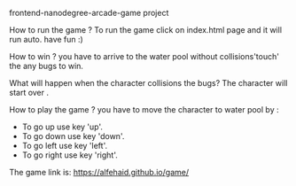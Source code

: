 frontend-nanodegree-arcade-game project

How to run the game ?
To run the game click on index.html page and it will run auto. have fun :)

How to win ?
you have to arrive to the water pool without collisions'touch' the any bugs to win.

What will happen when the character collisions the bugs?
The character will start over .

How to play the game ?
you have to move the character to water pool by :
- To go up use key 'up'.
- To go down use key 'down'.
- To go left use key 'left'.
- To go right use key 'right'.

The game link is:
https://alfehaid.github.io/game/


